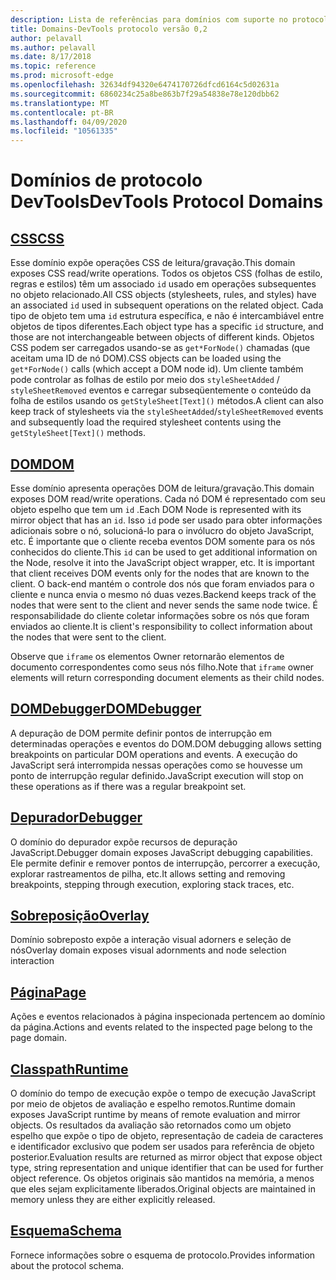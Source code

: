 ```yaml
---
description: Lista de referências para domínios com suporte no protocolo Microsoft Edge DevTools versão 0,2.
title: Domains-DevTools protocolo versão 0,2
author: pelavall
ms.author: pelavall
ms.date: 8/17/2018
ms.topic: reference
ms.prod: microsoft-edge
ms.openlocfilehash: 32634df94320e6474170726dfcd6164c5d02631a
ms.sourcegitcommit: 6860234c25a8be863b7f29a54838e78e120dbb62
ms.translationtype: MT
ms.contentlocale: pt-BR
ms.lasthandoff: 04/09/2020
ms.locfileid: "10561335"
---
```

# <span data-ttu-id="1a0b2-103">Domínios de protocolo DevTools</span><span class="sxs-lookup"><span data-stu-id="1a0b2-103">DevTools Protocol Domains</span></span>
## [<span data-ttu-id="1a0b2-104">CSS</span><span class="sxs-lookup"><span data-stu-id="1a0b2-104">CSS</span></span>](css.md)
<span data-ttu-id="1a0b2-105">Esse domínio expõe operações CSS de leitura/gravação.</span><span class="sxs-lookup"><span data-stu-id="1a0b2-105">This domain exposes CSS read/write operations.</span></span> <span data-ttu-id="1a0b2-106">Todos os objetos CSS (folhas de estilo, regras e estilos) têm um associado `id` usado em operações subsequentes no objeto relacionado.</span><span class="sxs-lookup"><span data-stu-id="1a0b2-106">All CSS objects (stylesheets, rules, and styles) have an associated `id` used in subsequent operations on the related object.</span></span> <span data-ttu-id="1a0b2-107">Cada tipo de objeto tem uma `id` estrutura específica, e não é intercambiável entre objetos de tipos diferentes.</span><span class="sxs-lookup"><span data-stu-id="1a0b2-107">Each object type has a specific `id` structure, and those are not interchangeable between objects of different kinds.</span></span> <span data-ttu-id="1a0b2-108">Objetos CSS podem ser carregados usando-se as `get*ForNode()` chamadas (que aceitam uma ID de nó DOM).</span><span class="sxs-lookup"><span data-stu-id="1a0b2-108">CSS objects can be loaded using the `get*ForNode()` calls (which accept a DOM node id).</span></span> <span data-ttu-id="1a0b2-109">Um cliente também pode controlar as folhas de estilo por meio dos `styleSheetAdded` / `styleSheetRemoved` eventos e carregar subseqüentemente o conteúdo da folha de estilos usando os `getStyleSheet[Text]()` métodos.</span><span class="sxs-lookup"><span data-stu-id="1a0b2-109">A client can also keep track of stylesheets via the `styleSheetAdded`/`styleSheetRemoved` events and subsequently load the required stylesheet contents using the `getStyleSheet[Text]()` methods.</span></span>
## [<span data-ttu-id="1a0b2-110">DOM</span><span class="sxs-lookup"><span data-stu-id="1a0b2-110">DOM</span></span>](dom.md)
<span data-ttu-id="1a0b2-111">Esse domínio apresenta operações DOM de leitura/gravação.</span><span class="sxs-lookup"><span data-stu-id="1a0b2-111">This domain exposes DOM read/write operations.</span></span> <span data-ttu-id="1a0b2-112">Cada nó DOM é representado com seu objeto espelho que tem um `id` .</span><span class="sxs-lookup"><span data-stu-id="1a0b2-112">Each DOM Node is represented with its mirror object that has an `id`.</span></span> <span data-ttu-id="1a0b2-113">Isso `id` pode ser usado para obter informações adicionais sobre o nó, solucioná-lo para o invólucro do objeto JavaScript, etc. É importante que o cliente receba eventos DOM somente para os nós conhecidos do cliente.</span><span class="sxs-lookup"><span data-stu-id="1a0b2-113">This `id` can be used to get additional information on the Node, resolve it into the JavaScript object wrapper, etc. It is important that client receives DOM events only for the nodes that are known to the client.</span></span> <span data-ttu-id="1a0b2-114">O back-end mantém o controle dos nós que foram enviados para o cliente e nunca envia o mesmo nó duas vezes.</span><span class="sxs-lookup"><span data-stu-id="1a0b2-114">Backend keeps track of the nodes that were sent to the client and never sends the same node twice.</span></span> <span data-ttu-id="1a0b2-115">É responsabilidade do cliente coletar informações sobre os nós que foram enviados ao cliente.</span><span class="sxs-lookup"><span data-stu-id="1a0b2-115">It is client's responsibility to collect information about the nodes that were sent to the client.</span></span><p><span data-ttu-id="1a0b2-116">Observe que `iframe` os elementos Owner retornarão elementos de documento correspondentes como seus nós filho.</span><span class="sxs-lookup"><span data-stu-id="1a0b2-116">Note that `iframe` owner elements will return corresponding document elements as their child nodes.</span></span></p>
## [<span data-ttu-id="1a0b2-117">DOMDebugger</span><span class="sxs-lookup"><span data-stu-id="1a0b2-117">DOMDebugger</span></span>](domdebugger.md)
<span data-ttu-id="1a0b2-118">A depuração de DOM permite definir pontos de interrupção em determinadas operações e eventos do DOM.</span><span class="sxs-lookup"><span data-stu-id="1a0b2-118">DOM debugging allows setting breakpoints on particular DOM operations and events.</span></span> <span data-ttu-id="1a0b2-119">A execução do JavaScript será interrompida nessas operações como se houvesse um ponto de interrupção regular definido.</span><span class="sxs-lookup"><span data-stu-id="1a0b2-119">JavaScript execution will stop on these operations as if there was a regular breakpoint set.</span></span>
## [<span data-ttu-id="1a0b2-120">Depurador</span><span class="sxs-lookup"><span data-stu-id="1a0b2-120">Debugger</span></span>](debugger.md)
<span data-ttu-id="1a0b2-121">O domínio do depurador expõe recursos de depuração JavaScript.</span><span class="sxs-lookup"><span data-stu-id="1a0b2-121">Debugger domain exposes JavaScript debugging capabilities.</span></span> <span data-ttu-id="1a0b2-122">Ele permite definir e remover pontos de interrupção, percorrer a execução, explorar rastreamentos de pilha, etc.</span><span class="sxs-lookup"><span data-stu-id="1a0b2-122">It allows setting and removing breakpoints, stepping through execution, exploring stack traces, etc.</span></span>
## [<span data-ttu-id="1a0b2-123">Sobreposição</span><span class="sxs-lookup"><span data-stu-id="1a0b2-123">Overlay</span></span>](overlay.md)
<span data-ttu-id="1a0b2-124">Domínio sobreposto expõe a interação visual adorners e seleção de nós</span><span class="sxs-lookup"><span data-stu-id="1a0b2-124">Overlay domain exposes visual adornments and node selection interaction</span></span>
## [<span data-ttu-id="1a0b2-125">Página</span><span class="sxs-lookup"><span data-stu-id="1a0b2-125">Page</span></span>](page.md)
<span data-ttu-id="1a0b2-126">Ações e eventos relacionados à página inspecionada pertencem ao domínio da página.</span><span class="sxs-lookup"><span data-stu-id="1a0b2-126">Actions and events related to the inspected page belong to the page domain.</span></span>
## [<span data-ttu-id="1a0b2-127">Classpath</span><span class="sxs-lookup"><span data-stu-id="1a0b2-127">Runtime</span></span>](runtime.md)
<span data-ttu-id="1a0b2-128">O domínio do tempo de execução expõe o tempo de execução JavaScript por meio de objetos de avaliação e espelho remotos.</span><span class="sxs-lookup"><span data-stu-id="1a0b2-128">Runtime domain exposes JavaScript runtime by means of remote evaluation and mirror objects.</span></span> <span data-ttu-id="1a0b2-129">Os resultados da avaliação são retornados como um objeto espelho que expõe o tipo de objeto, representação de cadeia de caracteres e identificador exclusivo que podem ser usados para referência de objeto posterior.</span><span class="sxs-lookup"><span data-stu-id="1a0b2-129">Evaluation results are returned as mirror object that expose object type, string representation and unique identifier that can be used for further object reference.</span></span> <span data-ttu-id="1a0b2-130">Os objetos originais são mantidos na memória, a menos que eles sejam explicitamente liberados.</span><span class="sxs-lookup"><span data-stu-id="1a0b2-130">Original objects are maintained in memory unless they are either explicitly released.</span></span>
## [<span data-ttu-id="1a0b2-131">Esquema</span><span class="sxs-lookup"><span data-stu-id="1a0b2-131">Schema</span></span>](schema.md)
<span data-ttu-id="1a0b2-132">Fornece informações sobre o esquema de protocolo.</span><span class="sxs-lookup"><span data-stu-id="1a0b2-132">Provides information about the protocol schema.</span></span>